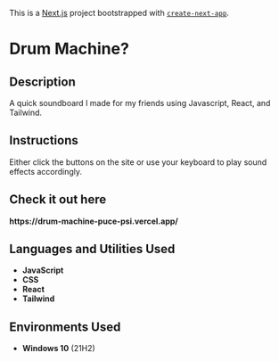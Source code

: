 This is a [Next.js](https://nextjs.org/) project bootstrapped with [`create-next-app`](https://github.com/vercel/next.js/tree/canary/packages/create-next-app).

<h1>Drum Machine?</h1>

<h2>Description</h2>
A quick soundboard I made for my friends using Javascript, React, and Tailwind.
<br />
<h2>Instructions</h2>
Either click the buttons on the site or use your keyboard to play sound effects accordingly.
<br />
<h2>Check it out here</h2>
<b>https://drum-machine-puce-psi.vercel.app/</b>
<h2>Languages and Utilities Used</h2>

- <b>JavaScript</b> 
- <b>CSS</b>
- <b>React</b>
- <b>Tailwind</b>

<h2>Environments Used </h2>

- <b>Windows 10</b> (21H2)


<!--
 ```diff
- text in red
+ text in green
! text in orange
# text in gray
@@ text in purple (and bold)@@
```
--!>
